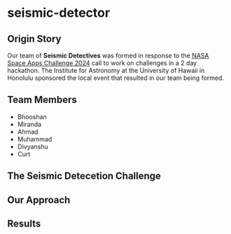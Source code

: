 # seismic-detector

## Origin Story
Our team of **Seismic Detectives** was formed in response to the [NASA Space Apps Challenge 2024]() call to work on challenges in a 2 day hackathon. 
The Institute for Astronomy at the University of Hawaii in Honolulu sponsored the local event that resulted in our team being formed.

## Team Members

-  Bhooshan
-  Miranda
-  Ahmad
-  Muhammad
-  Divyanshu
-  Curt

## The Seismic Detecetion Challenge

## Our Approach

## Results

